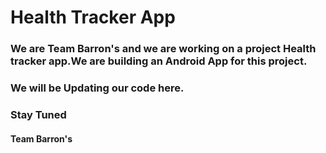 # Health Tracker App
### We are Team Barron's and we are working on a project Health tracker app.We are building an Android App for this project.
### We will be Updating our code here.
### Stay Tuned 
#### Team Barron's

